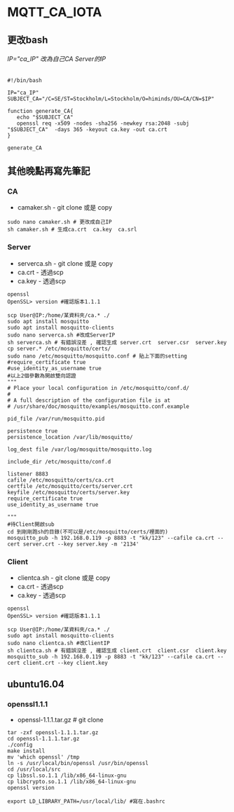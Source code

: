 # MQTT_CA_IOTA

## 更改bash
###### IP="ca_IP" 改為自己CA Server的IP
```bash=
#!/bin/bash

IP="ca_IP"
SUBJECT_CA="/C=SE/ST=Stockholm/L=Stockholm/O=himinds/OU=CA/CN=$IP"

function generate_CA{
   echo "$SUBJECT_CA"
   openssl req -x509 -nodes -sha256 -newkey rsa:2048 -subj "$SUBJECT_CA"  -days 365 -keyout ca.key -out ca.crt
}

generate_CA
```

## 其他晚點再寫先筆記
### CA
- camaker.sh - git clone 或是 copy
```bash=
sudo nano camaker.sh # 更改成自己IP
sh camaker.sh # 生成ca.crt  ca.key  ca.srl
```

### Server
- serverca.sh - git clone 或是 copy
- ca.crt - 透過scp
- ca.key - 透過scp
```bash=
openssl
OpenSSL> version #確認版本1.1.1

scp User@IP:/home/某資料夾/ca.* ./
sudo apt install mosquitto
sudo apt install mosquitto-clients
sudo nano serverca.sh #改成ServerIP
sh serverca.sh # 有錯誤沒差 , 確認生成 server.crt  server.csr  server.key
cp server.* /etc/mosquitto/certs/
sudo nano /etc/mosquitto/mosquitto.conf # 貼上下面的setting
#require_certificate true 
#use_identity_as_username true 
#以上2個參數為開啟雙向認證
"""
# Place your local configuration in /etc/mosquitto/conf.d/
#
# A full description of the configuration file is at
# /usr/share/doc/mosquitto/examples/mosquitto.conf.example

pid_file /var/run/mosquitto.pid

persistence true
persistence_location /var/lib/mosquitto/

log_dest file /var/log/mosquitto/mosquitto.log

include_dir /etc/mosquitto/conf.d

listener 8883
cafile /etc/mosquitto/certs/ca.crt
certfile /etc/mosquitto/certs/server.crt
keyfile /etc/mosquitto/certs/server.key
require_certificate true
use_identity_as_username true

"""
#待Client開啟sub
cd 到剛剛跑sh的目錄(不可以是/etc/mosquitto/certs/裡面的)
mosquitto_pub -h 192.168.0.119 -p 8883 -t "kk/123" --cafile ca.crt --cert server.crt --key server.key -m '2134'
```

### Client
- clientca.sh - git clone 或是 copy
- ca.crt - 透過scp
- ca.key - 透過scp
```bash=
openssl
OpenSSL> version #確認版本1.1.1

scp User@IP:/home/某資料夾/ca.* ./
sudo apt install mosquitto-clients
sudo nano clientca.sh #改ClientIP
sh clientca.sh # 有錯誤沒差 , 確認生成 client.crt  client.csr  client.key
mosquitto_sub -h 192.168.0.119 -p 8883 -t "kk/123" --cafile ca.crt --cert client.crt --key client.key
```

## ubuntu16.04
### openssl1.1.1
- openssl-1.1.1.tar.gz # git clone
```bash=
tar -zxf openssl-1.1.1.tar.gz
cd openssl-1.1.1.tar.gz
./config
make install
mv 'which openssl' /tmp
ln -s /usr/local/bin/openssl /usr/bin/openssl
cd /usr/local/src
cp libssl.so.1.1 /lib/x86_64-linux-gnu
cp libcrypto.so.1.1 /lib/x86_64-linux-gnu
openssl version

export LD_LIBRARY_PATH=/usr/local/lib/ #寫在.bashrc

```